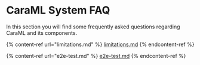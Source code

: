 # CaraML System FAQ

In this section you will find some frequently asked questions regarding CaraML and its components.

{% content-ref url="limitations.md" %}
[limitations.md](../../module/model/reference/limitations.md)
{% endcontent-ref %}

{% content-ref url="e2e-test.md" %}
[e2e-test.md](../../module/model/reference/e2e-test.md)
{% endcontent-ref %}
